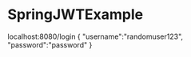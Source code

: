 # SpringJWTExample

localhost:8080/login
{
    "username":"randomuser123",
    "password":"password"
}
